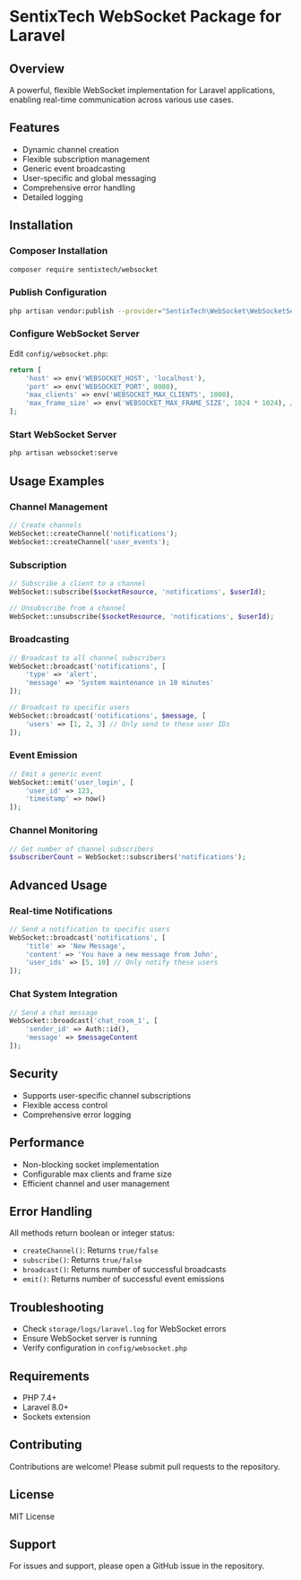 # SentixTech WebSocket Package for Laravel

## Overview
A powerful, flexible WebSocket implementation for Laravel applications, enabling real-time communication across various use cases.

## Features
- Dynamic channel creation
- Flexible subscription management
- Generic event broadcasting
- User-specific and global messaging
- Comprehensive error handling
- Detailed logging

## Installation

### Composer Installation
```bash
composer require sentixtech/websocket
```

### Publish Configuration
```bash
php artisan vendor:publish --provider="SentixTech\WebSocket\WebSocketServiceProvider"
```

### Configure WebSocket Server
Edit `config/websocket.php`:
```php
return [
    'host' => env('WEBSOCKET_HOST', 'localhost'),
    'port' => env('WEBSOCKET_PORT', 8080),
    'max_clients' => env('WEBSOCKET_MAX_CLIENTS', 1000),
    'max_frame_size' => env('WEBSOCKET_MAX_FRAME_SIZE', 1024 * 1024), // 1MB
];
```

### Start WebSocket Server
```bash
php artisan websocket:serve
```

## Usage Examples

### Channel Management
```php
// Create channels
WebSocket::createChannel('notifications');
WebSocket::createChannel('user_events');
```

### Subscription
```php
// Subscribe a client to a channel
WebSocket::subscribe($socketResource, 'notifications', $userId);

// Unsubscribe from a channel
WebSocket::unsubscribe($socketResource, 'notifications', $userId);
```

### Broadcasting
```php
// Broadcast to all channel subscribers
WebSocket::broadcast('notifications', [
    'type' => 'alert',
    'message' => 'System maintenance in 10 minutes'
]);

// Broadcast to specific users
WebSocket::broadcast('notifications', $message, [
    'users' => [1, 2, 3] // Only send to these user IDs
]);
```

### Event Emission
```php
// Emit a generic event
WebSocket::emit('user_login', [
    'user_id' => 123,
    'timestamp' => now()
]);
```

### Channel Monitoring
```php
// Get number of channel subscribers
$subscriberCount = WebSocket::subscribers('notifications');
```

## Advanced Usage

### Real-time Notifications
```php
// Send a notification to specific users
WebSocket::broadcast('notifications', [
    'title' => 'New Message',
    'content' => 'You have a new message from John',
    'user_ids' => [5, 10] // Only notify these users
]);
```

### Chat System Integration
```php
// Send a chat message
WebSocket::broadcast('chat_room_1', [
    'sender_id' => Auth::id(),
    'message' => $messageContent
]);
```

## Security
- Supports user-specific channel subscriptions
- Flexible access control
- Comprehensive error logging

## Performance
- Non-blocking socket implementation
- Configurable max clients and frame size
- Efficient channel and user management

## Error Handling
All methods return boolean or integer status:
- `createChannel()`: Returns `true/false`
- `subscribe()`: Returns `true/false`
- `broadcast()`: Returns number of successful broadcasts
- `emit()`: Returns number of successful event emissions

## Troubleshooting
- Check `storage/logs/laravel.log` for WebSocket errors
- Ensure WebSocket server is running
- Verify configuration in `config/websocket.php`

## Requirements
- PHP 7.4+
- Laravel 8.0+
- Sockets extension

## Contributing
Contributions are welcome! Please submit pull requests to the repository.

## License
MIT License

## Support
For issues and support, please open a GitHub issue in the repository.
